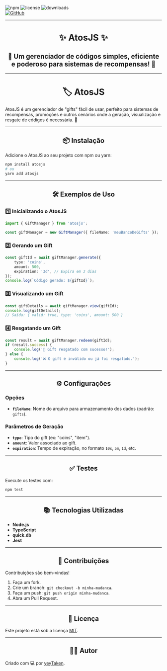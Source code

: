 ![npm](https://img.shields.io/npm/v/atosjs) ![license](https://img.shields.io/github/license/yeyTaken/atosjs) ![downloads](https://img.shields.io/npm/dt/atosjs)  
[![GitHub](https://img.shields.io/badge/GitHub-yeyTaken%2Fatosjs-181717?logo=github)](https://github.com/yeyTaken/atosjs)

---

<h1 align="center">✨ AtosJS ✨</h1>  
<h2 align="center">🎁 Um gerenciador de códigos simples, eficiente e poderoso para sistemas de recompensas! 🎯</h2>

---

<h1 align="center">🏷️ AtosJS</h1>  

AtosJS é um gerenciador de "gifts" fácil de usar, perfeito para sistemas de recompensas, promoções e outros cenários onde a geração, visualização e resgate de códigos é necessária. 🚀  

---

<h2 align="center">📦 Instalação</h2>  

Adicione o AtosJS ao seu projeto com npm ou yarn:  

```bash
npm install atosjs
# ou
yarn add atosjs
```

---

<h2 align="center">🛠️ Exemplos de Uso</h2>  

### 1️⃣ Inicializando o AtosJS  

```typescript
import { GiftManager } from 'atosjs';

const giftManager = new GiftManager({ fileName: 'meuBancoDeGifts' });
```

### 2️⃣ Gerando um Gift  

```typescript
const giftId = await giftManager.generate({
    type: 'coins',
    amount: 500,
    expiration: '3d', // Expira em 3 dias
});
console.log(`Código gerado: ${giftId}`);
```

### 3️⃣ Visualizando um Gift  

```typescript
const giftDetails = await giftManager.view(giftId);
console.log(giftDetails);
// Saída: { valid: true, type: 'coins', amount: 500 }
```

### 4️⃣ Resgatando um Gift  

```typescript
const result = await giftManager.redeem(giftId);
if (result.success) {
    console.log('🎉 Gift resgatado com sucesso!');
} else {
    console.log('❌ O gift é inválido ou já foi resgatado.');
}
```

---

<h2 align="center">⚙️ Configurações</h2>  

### Opções  

- **`fileName`**: Nome do arquivo para armazenamento dos dados (padrão: `gifts`).

### Parâmetros de Geração  

- **`type`**: Tipo do gift (ex: "coins", "item").
- **`amount`**: Valor associado ao gift.
- **`expiration`**: Tempo de expiração, no formato `10s`, `5m`, `1d`, etc.

---

<h2 align="center">✅ Testes</h2>  

Execute os testes com:  

```bash
npm test
```

---

<h2 align="center">📚 Tecnologias Utilizadas</h2>  

- **Node.js**  
- **TypeScript**  
- **quick.db**  
- **Jest**  

---

<h2 align="center">🤝 Contribuições</h2>  

Contribuições são bem-vindas!  

1. Faça um fork.  
2. Crie um branch: `git checkout -b minha-mudanca`.  
3. Faça um push: `git push origin minha-mudanca`.  
4. Abra um Pull Request.  

---

<h2 align="center">📄 Licença</h2>  

Este projeto está sob a licença [MIT](LICENSE).  

---

<h2 align="center">👨‍💻 Autor</h2>  

Criado com 💻 por [yeyTaken](https://github.com/yeyTaken).
